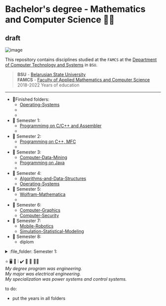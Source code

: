 #  Bachelor's degree - Mathematics and Computer Science :man_student: 
## draft
![image](https://user-images.githubusercontent.com/60915234/192141338-8ad79e8b-51d5-48cc-a46c-32854e5f1c04.png)

This repository contains disciplines studied at the `FAMCS` at the [Department of Computer Technology and Systems](https://bsu.by/en/structure/faculties/kafedry/kafedra-kompyuternykh-tekhnologiy-i-sistem-d) in `BSU`.

> **BSU** - [Belarusian State University](https://bsu.by/en/)\
> **FAMCS** - [Faculty of Applied Mathematics and Computer Science](https://fpmi.bsu.by/en/main.aspx)\
> 2018-2022 Years of education


***
+ :round_pushpin:Finished folders:  
  - [Operating-Systems](/Operating-Systems)  
  -    
  -  
+ :file_folder: Semester 1:  
  - [Programmimg on C/C++ and Assembler](/Programming/Semester-1)  
  -    
+ :file_folder: Semester 2:  
  - [Programming on C++, MFC](/Programming/Semester-2)   
  -    
+ :file_folder: Semester 3:  
  - [Computer-Data-Mining](/Computer-Data-Mining)  
  - [Programming on Java](/Programming/Semester-3)  
  -   
+ :file_folder: Semester 4:  
  - [Algorithms-and-Data-Structures](/Algorithms-and-Data-Structures)    
  - [Operating-Systems](/Operating-Systems)   
+ :file_folder: Semester 5:  
  - [Wolfram-Mathematica](/Wolfram-Mathematica)  
  -    
+ :file_folder: Semester 6:  
  - [Computer-Graphics](/Computer-Graphics)  
  - [Computer-Security](/Computer-Security)  
+ :file_folder: Semester 7:  
  - [Mobile-Robotics](/Mobile-Robotics)  
  - [Simulation-Statistical-Modeling](/Simulation-Statistical-Modeling)  
+ :file_folder: Semester 8: 
  - diplom  

<details>
<summary>:file_folder: Semester 1:  </summary>
<ul> 
<li> [Programmimg on C/C++ and Assembler](/Programming/Semester-1)  </li>
<li> </li>
</ul>
</details>

:star:
:desktop_computer:
:bookmark_tabs:
:grey_exclamation:
:heavy_check_mark:
:small_blue_diamond:
:round_pushpin: 
:technologist:\
*My degree program was engineering.  
My major was electrical engineering.  
My specialization was power systems and control systems.*

to do:  
- put the years in all folders
